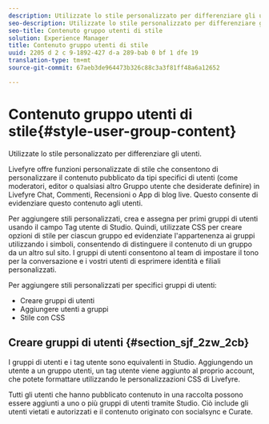 ```yaml
---
description: Utilizzate lo stile personalizzato per differenziare gli utenti.
seo-description: Utilizzate lo stile personalizzato per differenziare gli utenti.
seo-title: Contenuto gruppo utenti di stile
solution: Experience Manager
title: Contenuto gruppo utenti di stile
uuid: 2205 d 2 c 9-1892-427 d-a 289-bab 0 bf 1 dfe 19
translation-type: tm+mt
source-git-commit: 67aeb3de964473b326c88c3a3f81ff48a6a12652

---
```



# Contenuto gruppo utenti di stile{#style-user-group-content}

Utilizzate lo stile personalizzato per differenziare gli utenti.

Livefyre offre funzioni personalizzate di stile che consentono di personalizzare il contenuto pubblicato da tipi specifici di utenti (come moderatori, editor o qualsiasi altro Gruppo utente che desiderate definire) in Livefyre Chat, Commenti, Recensioni o App di blog live. Questo consente di evidenziare questo contenuto agli utenti.

Per aggiungere stili personalizzati, crea e assegna per primi gruppi di utenti usando il campo Tag utente di Studio. Quindi, utilizzate CSS per creare opzioni di stile per ciascun gruppo ed evidenziate l'appartenenza ai gruppi utilizzando i simboli, consentendo di distinguere il contenuto di un gruppo da un altro sul sito. I gruppi di utenti consentono al team di impostare il tono per la conversazione e i vostri utenti di esprimere identità e filiali personalizzati.

Per aggiungere stili personalizzati per specifici gruppi di utenti:

* Creare gruppi di utenti
* Aggiungere utenti a gruppi
* Stile con CSS

## Creare gruppi di utenti {#section_sjf_2zw_2cb}

I gruppi di utenti e i tag utente sono equivalenti in Studio. Aggiungendo un utente a un gruppo utenti, un tag utente viene aggiunto al proprio account, che potete formattare utilizzando le personalizzazioni CSS di Livefyre.

Tutti gli utenti che hanno pubblicato contenuto in una raccolta possono essere aggiunti a uno o più gruppi di utenti tramite Studio. Ciò include gli utenti vietati e autorizzati e il contenuto originato con socialsync e Curate.
